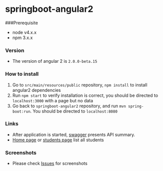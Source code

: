 # springboot-angular2

###Prerequisite
- node v4.x.x 
- npm 3.x.x 

### Version
- The version of angular 2 is `2.0.0-beta.15`

### How to install
1. Go to `src/main/resources/public` repository, `npm install` to install angular2 dependencies
2. Run `npm start` to verify installation is correct, you should be directed to `localhost:3000` with a page but no data
3. Go back to `springboot-angular2` repository, and run `mvn spring-boot:run`. You should be directed to `localhost:8080`

### Links
- After application is started, [swagger](http://localhost:8080/swagger) presents API summary. 
- [Home page](http://localhost:8080/index.html) or [students page](http://localhost:8080/studnets) list all students

### Screenshots 
- Please check [Issues](https://github.com/jiguan/springboot-angular2/issues) for screenshots
